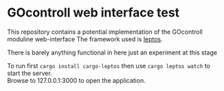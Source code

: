 # GOcontroll web interface test
This repository contains a potential implementation of the GOcontroll moduline web-interface
The framework used is [leptos](https://github.com/leptos-rs/leptos).

There is barely anything functional in here just an experiment at this stage

To run first `cargo install cargo-leptos` then use `cargo leptos watch` to start the server.  
Browse to 127.0.0.1:3000 to open the application.